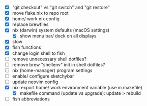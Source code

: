 - [x] "git checkout" vs "git switch" and "git restore"
- [x] move flake.nix to repo root
- [x] home/ work nix config
- [x] replace brewfiles
- [x] nix (darwin) system defaults (macOS settings)
  - [x] show menu bar/ dock on all displays
- [x] stow
- [x] fish functions
- [x] change login shell to fish
- [ ] remove unnecessary shell dotfiles?
- [ ] remove brew "shellenv" init in shell dotfiles?
- [ ] nix (home-manager) program settings
- [ ] enable/ configure sketchybar
- [ ] update neovim config
- [x] nix: export home/ work environment variable (use in makefile)
  - [x] makefile command (update vs upgrade): update > rebuild
- [ ] fish abbreviations
